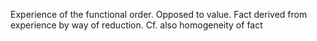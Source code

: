 Experience of the functional order. Opposed to value. Fact derived from experience by way of reduction. Cf. also homogeneity of fact